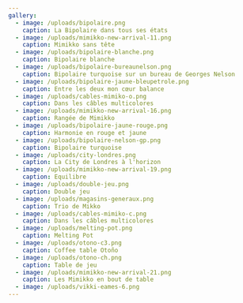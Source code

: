 ```yaml
---
gallery:
  - image: /uploads/bipolaire.png
    caption: La Bipolaire dans tous ses états
  - image: /uploads/mimikko-new-arrival-11.png
    caption: Mimikko sans tête
  - image: /uploads/bipolaire-blanche.png
    caption: Bipolaire blanche
  - image: /uploads/bipolaire-bureaunelson.png
    caption: Bipolaire turquoise sur un bureau de Georges Nelson
  - image: /uploads/bipolaire-jaune-bleupetrole.png
    caption: Entre les deux mon cœur balance
  - image: /uploads/cables-mimiko-o.png
    caption: Dans les câbles multicolores
  - image: /uploads/mimikko-new-arrival-16.png
    caption: Rangée de Mimikko
  - image: /uploads/bipolaire-jaune-rouge.png
    caption: Harmonie en rouge et jaune
  - image: /uploads/bipolaire-nelson-gp.png
    caption: Bipolaire turquoise
  - image: /uploads/city-londres.png
    caption: La City de Londres à l'horizon
  - image: /uploads/mimikko-new-arrival-19.png
    caption: Equilibre
  - image: /uploads/double-jeu.png
    caption: Double jeu
  - image: /uploads/magasins-generaux.png
    caption: Trio de Mikko
  - image: /uploads/cables-mimiko-c.png
    caption: Dans les câbles multicolores
  - image: /uploads/melting-pot.png
    caption: Melting Pot
  - image: /uploads/otono-c3.png
    caption: Coffee table Otoño
  - image: /uploads/otono-ch.png
    caption: Table de jeu
  - image: /uploads/mimikko-new-arrival-21.png
    caption: Les Mimikko en bout de table
  - image: /uploads/vikki-eames-6.png
---
```

